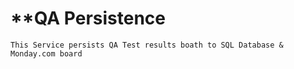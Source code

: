 # **QA Persistence

```
This Service persists QA Test results boath to SQL Database & Monday.com board
```
